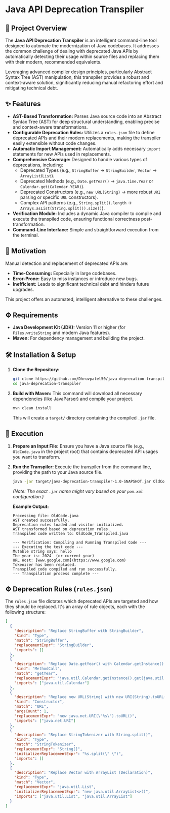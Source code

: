 # Java API Deprecation Transpiler

## 🚀 Project Overview

The **Java API Deprecation Transpiler** is an intelligent command-line tool designed to automate the modernization of Java codebases. It addresses the common challenge of dealing with deprecated Java APIs by automatically detecting their usage within source files and replacing them with their modern, recommended equivalents.

Leveraging advanced compiler design principles, particularly Abstract Syntax Tree (AST) manipulation, this transpiler provides a robust and context-aware solution, significantly reducing manual refactoring effort and mitigating technical debt.

## ✨ Features

* **AST-Based Transformation:** Parses Java source code into an Abstract Syntax Tree (AST) for deep structural understanding, enabling precise and context-aware transformations.
* **Configurable Deprecation Rules:** Utilizes a `rules.json` file to define deprecated APIs and their modern replacements, making the transpiler easily extensible without code changes.
* **Automatic Import Management:** Automatically adds necessary `import` statements for new APIs used in replacements.
* **Comprehensive Coverage:** Designed to handle various types of deprecations, including:
    * Deprecated Types (e.g., `StringBuffer` -> `StringBuilder`, `Vector` -> `ArrayList`/`List`).
    * Deprecated Methods (e.g., `Date.getYear()` -> `java.time.Year` or `Calendar.get(Calendar.YEAR)`).
    * Deprecated Constructors (e.g., `new URL(String)` -> more robust `URI` parsing or specific `URL` constructors).
    * Complex API patterns (e.g., `String.split().length` -> `Arrays.asList(String.split()).size()`).
* **Verification Module:** Includes a dynamic Java compiler to compile and execute the transpiled code, ensuring functional correctness post-transformation.
* **Command-Line Interface:** Simple and straightforward execution from the terminal.

## 🎯 Motivation

Manual detection and replacement of deprecated APIs are:
* **Time-Consuming:** Especially in large codebases.
* **Error-Prone:** Easy to miss instances or introduce new bugs.
* **Inefficient:** Leads to significant technical debt and hinders future upgrades.

This project offers an automated, intelligent alternative to these challenges.

## ⚙️ Requirements

* **Java Development Kit (JDK):** Version 11 or higher (for `Files.writeString` and modern Java features).
* **Maven:** For dependency management and building the project.

## 🛠️ Installation & Setup

1.  **Clone the Repository:**
    ```bash
    git clone https://github.com/Dhruvpatel50/java-deprecation-transpiler.git
    cd java-deprecation-transpiler
    ```

2.  **Build with Maven:**
    This command will download all necessary dependencies (like JavaParser) and compile your project.
    ```bash
    mvn clean install
    ```
    This will create a `target/` directory containing the compiled `.jar` file.

## 🚀 Execution

1.  **Prepare an Input File:**
    Ensure you have a Java source file (e.g., `OldCode.java` in the project root) that contains deprecated API usages you want to transform.

2.  **Run the Transpiler:**
    Execute the transpiler from the command line, providing the path to your Java source file.

    ```bash
    java -jar target/java-deprecation-transpiler-1.0-SNAPSHOT.jar OldCode.java
    ```
    *(Note: The exact `.jar` name might vary based on your `pom.xml` configuration.)*

    **Example Output:**
    ```
    Processing file: OldCode.java
    AST created successfully.
    Deprecation rules loaded and visitor initialized.
    AST transformed based on deprecation rules.
    Transpiled code written to: OldCode_Transpiled.java

    --- Verification: Compiling and Running Transpiled Code ---
    --- Executing the test code ---
    Mutable string says: hello
    The year is: 2024  (or current year)
    URL Host: [www.google.com](https://www.google.com)
    Tokenizer has been replaced.
    Transpiled code compiled and ran successfully.
    --- Transpilation process complete ---
    ```

## ⚙️ Deprecation Rules (`rules.json`)

The `rules.json` file dictates which deprecated APIs are targeted and how they should be replaced. It's an array of rule objects, each with the following structure:

```json
[
  {
    "description": "Replace StringBuffer with StringBuilder",
    "kind": "Type",
    "match": "StringBuffer",
    "replacementExpr": "StringBuilder",
    "imports": []
  },
  {
    "description": "Replace Date.getYear() with Calendar.getInstance().get(Calendar.YEAR)",
    "kind": "MethodCall",
    "match": "getYear",
    "replacementExpr": "java.util.Calendar.getInstance().get(java.util.Calendar.YEAR)",
    "imports": ["java.util.Calendar"]
  },
  {
    "description": "Replace new URL(String) with new URI(String).toURL()",
    "kind": "Constructor",
    "match": "URL",
    "argsCount": 1,
    "replacementExpr": "new java.net.URI(\"%s\").toURL()",
    "imports": ["java.net.URI"]
  },
  {
    "description": "Replace StringTokenizer with String.split()",
    "kind": "Type",
    "match": "StringTokenizer",
    "replacementExpr": "String[]",
    "initializerReplacementExpr": "%s.split(\" \")",
    "imports": []
  },
  {
    "description": "Replace Vector with ArrayList (Declaration)",
    "kind": "Type",
    "match": "Vector",
    "replacementExpr": "java.util.List",
    "initializerReplacementExpr": "new java.util.ArrayList<>()",
    "imports": ["java.util.List", "java.util.ArrayList"]
  }
]
